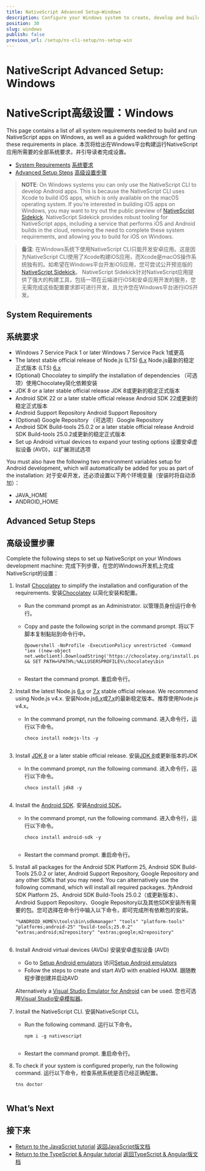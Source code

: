 ```yaml
---
title: NativeScript Advanced Setup—Windows
description: Configure your Windows system to create, develop and build projects locally with NativeScript.
position: 30
slug: windows
publish: false
previous_url: /setup/ns-cli-setup/ns-setup-win
---
```


# NativeScript Advanced Setup: Windows
# NativeScript高级设置：Windows

This page contains a list of all system requirements needed to build and run NativeScript apps on Windows, as well as a guided walkthrough for getting these requirements in place.
本页将给出在Windows平台构建运行NativeScript应用所需要的全部系统要求，并引导读者完成设置。

* [System Requirements](#system-requirements)
  [系统要求](#system-requirements)
* [Advanced Setup Steps](#advanced-setup-steps)
  [高级设置步骤](#advanced-setup-steps)

> **NOTE**: On Windows systems you can only use the NativeScript CLI to develop Android apps. This is because the NativeScript CLI uses Xcode to build iOS apps, which is only available on the macOS operating system. If you’re interested in building iOS apps on Windows, you may want to try out the public preview of [NativeScript Sidekick](https://www.nativescript.org/nativescript-sidekick). NativeScript Sidekick provides robust tooling for NativeScript apps, including a service that performs iOS and Android builds in the cloud, removing the need to complete these system requirements, and allowing you to build for iOS on Windows.

> **备注**: 在Windows系统下使用NativeScript CLI只能开发安卓应用。这是因为NativeScript CLI使用了Xcode构建iOS应用，而Xcode是macOS操作系统独有的。如希望在Windows平台开发iOS应用，您可尝试公开预览版的[NativeScript Sidekick](https://www.nativescript.org/nativescript-sidekick)。 NativeScript Sidekick针对NativeScript应用提供了强大的构建工具，包括一项在云端进行iOS和安卓应用开发的服务，您无需完成这些配置要求即可进行开发，且允许您在Windows平台进行iOS开发。

## System Requirements
## 系统要求

* Windows 7 Service Pack 1 or later
  Windows 7 Service Pack 1或更高
* The latest stable official release of Node.js (LTS) [6.x](https://nodejs.org/dist/latest-v6.x/)
  Node.js最新的稳定正式版本 (LTS) [6.x](https://nodejs.org/dist/latest-v6.x/)
* (Optional) Chocolatey to simplify the installation of dependencies
 （可选项）使用Chocolatey简化依赖安装
* JDK 8 or a later stable official release
  JDK 8或更新的稳定正式版本
* Android SDK 22 or a later stable official release
  Android SDK 22或更新的稳定正式版本
* Android Support Repository
  Android Support Repository
* (Optional) Google Repository
 （可选项）Google Repository
* Android SDK Build-tools 25.0.2 or a later stable official release
  Android SDK Build-tools 25.0.2或更新的稳定正式版本
* Set up Android virtual devices to expand your testing options
  设置安卓虚拟设备 (AVD)，以扩展测试选项

You must also have the following two environment variables setup for Android development, which will automatically be added for you as part of the installation:
对于安卓开发，还必须设置以下两个环境变量（安装时将自动添加）：

* JAVA_HOME
* ANDROID_HOME

## Advanced Setup Steps
## 高级设置步骤

Complete the following steps to set up NativeScript on your Windows development machine:
完成下列步骤，在您的Windows开发机上完成NativeScript的设置：

1. Install [Chocolatey](https://chocolatey.org) to simplify the installation and configuration of the requirements.
  安装[Chocolatey](https://chocolatey.org) 以简化安装和配置。
    - Run the command prompt as an Administrator.
      以管理员身份运行命令行。
    - Copy and paste the following script in the command prompt.
      将以下脚本复制黏贴到命令行中。

        <pre class="add-copy-button"><code class="language-terminal">@powershell -NoProfile -ExecutionPolicy unrestricted -Command "iex ((new-object net.webclient).DownloadString('https://chocolatey.org/install.ps1'))" && SET PATH=%PATH%;%ALLUSERSPROFILE%\chocolatey\bin
        </code></pre>
    - Restart the command prompt.
      重启命令行。

2. Install the latest Node.js [6.x](https://nodejs.org/dist/latest-v6.x/) or [7.x](https://nodejs.org/dist/latest-v7.x/) stable official release. We recommend using Node.js v4.x.
  安装Node.js[6.x](https://nodejs.org/dist/latest-v6.x/)或[7.x](https://nodejs.org/dist/latest-v7.x/)的最新稳定版本。推荐使用Node.js v4.x。

    - In the command prompt, run the following command.
      进入命令行，运行以下命令。

        <pre class="add-copy-button"><code class="language-terminal">choco install nodejs-lts -y
        </code></pre>

3. Install [JDK 8](http://www.oracle.com/technetwork/java/javase/downloads/index.html) or a later stable official release.
安装[JDK 8](http://www.oracle.com/technetwork/java/javase/downloads/index.html)或更新版本的JDK
    - In the command prompt, run the following command.
      进入命令行，运行以下命令。

        <pre class="add-copy-button"><code class="language-terminal">choco install jdk8 -y
        </code></pre>

4. Install the [Android SDK](http://developer.android.com/sdk/index.html).
   安装[Android SDK](http://developer.android.com/sdk/index.html)。
    - In the command prompt, run the following command.
      进入命令行，运行以下命令。

        <pre class="add-copy-button"><code class="language-terminal">choco install android-sdk -y
        </code></pre>

    - Restart the command prompt.
      重启命令行。

5. Install all packages for the Android SDK Platform 25, Android SDK Build-Tools 25.0.2 or later, Android Support Repository, Google Repository and any other SDKs that you may need. You can alternatively use the following command, which will install all required packages.
  为Android SDK Platform 25、Android SDK Build-Tools 25.0.2（或更新版本）、Android Support Repository、Google Repository以及其他SDK安装所有需要的包。您可选择在命令行中输入以下命令，即可完成所有依赖包的安装。

    <pre class="add-copy-button"><code class="language-terminal">"%ANDROID_HOME%\tools\bin\sdkmanager" "tools" "platform-tools" "platforms;android-25" "build-tools;25.0.2" "extras;android;m2repository" "extras;google;m2repository"
    </code></pre>

6. Install Android virtual devices (AVDs)
   安装安卓虚拟设备 (AVD)
    - Go to [Setup Android emulators](https://docs.nativescript.org/tooling/android-virtual-devices)
      访问[Setup Android emulators](https://docs.nativescript.org/tooling/android-virtual-devices)
    - Follow the steps to create and start AVD with enabled HAXM.
      跟随教程步骤创建并启动AVD

    Alternatively a [Visual Studio Emulator for Android](https://www.visualstudio.com/vs/msft-android-emulator/) can be used.
    您也可选用[Visual Studio安卓模拟器](https://www.visualstudio.com/vs/msft-android-emulator/)。 

7. Install the NativeScript CLI.
   安装NativeScript CLI。
    - Run the following command.
      运行以下命令。

        <pre class="add-copy-button"><code class="language-terminal">npm i -g nativescript
        </code></pre>

    - Restart the command prompt.
      重启命令行。

8. To check if your system is configured properly, run the following command.
   运行以下命令，检查系统系统是否已经正确配置。

    <pre class="add-copy-button"><code class="language-terminal">tns doctor
    </code></pre>

## What’s Next
## 接下来

* [Return to the JavaScript tutorial](http://docs.nativescript.org/tutorial/chapter-1#11-install-nativescript-and-configure-your-environment)
  [返回JavaScript版文档](http://docs.nativescript.org/tutorial/chapter-1#11-install-nativescript-and-configure-your-environment)
* [Return to the TypeScript & Angular tutorial](http://docs.nativescript.org/angular/tutorial/ng-chapter-1#11-install-nativescript-and-configure-your-environment)
  [返回TypeScript & Angular版文档](http://docs.nativescript.org/angular/tutorial/ng-chapter-1#11-install-nativescript-and-configure-your-environment)
